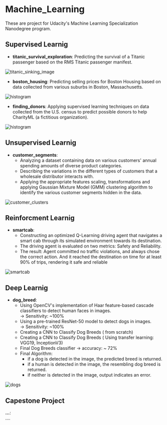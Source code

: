 # Machine_Learning

These are project for Udacity's Machine Learning Specialization Nanodegree program. 

## Supervised Learnig
- **titanic_survival_exploration**: Predicting the survival of a Titanic passenger based on the RMS Titanic passenger manifest.

![titanic_sinking_image](https://github.com/youssef-ahmed/Machine_Learning_Nanodegree/blob/master/snapshots/titanic.jpg)


- **boston_housing**: Predicting selling prices for Boston Housing based on data collected from various suburbs in Boston, Massachusetts.

![histogram](https://github.com/youssef-ahmed/Machine_Learning_Nanodegree/blob/master/snapshots/housesbanner.png)

- **finding_donors**: Applying supervised learning techniques on data collected from the U.S. census to predict possible donors to help CharityML (a fictitious organization).

![histogram](https://github.com/youssef-ahmed/Machine_Learning_Nanodegree/blob/master/snapshots/fgdonors.png)

## Unsupervised Learnig
- **customer_segments**:
  - Analyzing a dataset containing data on various customers' annual spending amounts of diverse product categories.
  - Describing the variations in the different types of customers that a wholesale distributor interacts with.
  - Applying the appropriate features scaling, transformations and applying Gaussian Mixture Model (GMM) clustering algorithm to identify the various customer segments hidden in the data.
  
![customer_clusters](https://github.com/youssef-ahmed/Machine_Learning_Nanodegree/blob/master/snapshots/cusseg.png)

## Reinforcment Learnig
- **smartcab**:
  - Constructing an optimized Q-Learning driving agent that navigates a smart cab through its simulated environment towards its destination.
  - The driving agent is evaluated on two metrics: Safety and Reliability.
  - The result: Agent committed no traffic violations, and always chose the correct action. And it reached the destination on time for at least 90% of trips, rendering it safe and reliable

![smartcab](https://github.com/youssef-ahmed/Machine_Learning_Nanodegree/blob/master/snapshots/smartcap.PNG)


## Deep Learnig
- **dog_breed**: 
  - Using OpenCV's implementation of Haar feature-based cascade classifiers to detect human faces in images.  
  -> Sensitivity: ~100%
  - Using a pre-trained ResNet-50 model to detect dogs in images.  
  -> Sensitivity: ~100%
  - Creating a CNN to Classify Dog Breeds ( from scratch)
  - Creating a CNN to Classify Dog Breeds ( Using transfer learning: VGG19, InceptionV3)
  - Final Dog Breeds classifier -> accuracy: ~ 72%
  - Final Algorithm:
    - if a dog is detected in the image, the predicted breed is returned.
    - if a human is detected in the image, the resembling dog breed is returned.
    - if neither is detected in the image, output indicates an error.
 
![dogs](https://github.com/youssef-ahmed/Machine_Learning_Nanodegree/blob/master/snapshots/dog_breed.PNG) 

## Capestone Project
**...**:  
....


